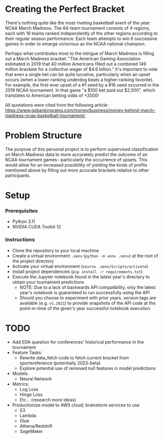 # Creating the Perfect Bracket

There's nothing quite like the most riveting basketball event of the year: NCAA March Madness. The 64-team tournament consists of 4 regions, each with 16 teams ranked independently of the other regions according to their regular season performance. Each team attempts to win 6 successive games in order to emerge victorious as the NCAA national champion.

Perhaps what contributes most to the intrigue of March Madness is filling out a March Madness bracket. "The American Gaming Association estimated in 2019 that 40 million Americans filled out a combined 149 million brackets for a collective wager of \$4.6 billion." It's important to note that even a single bet can be quite lucrative, particularly when an upset occurs (when a lower-ranking underdog beats a higher-ranking favorite). For example, the first-ever upset of a #1 seed by a #16 seed occurred in the 2019 NCAA tournament. In that game "a \$100 bet paid out \$2,500", which translates to American betting odds of +2500!

All quotations were cited from the following article:
https://www.gobankingrates.com/money/business/money-behind-march-madness-ncaa-basketball-tournament/

# Problem Structure

The purpose of this personal project is to perform supervised classification on March Madness data to more accurately predict the outcome of an NCAA tournament games--particularly the occurrence of upsets. This would allow for an increased possibility of yielding the kinds of profits mentioned above by filling out more accurate brackets relative to other participants.

# Setup
### Prerequisites
- Python 3.11
- NVIDIA CUDA Toolkit 12

### Instructions
- Clone the repository to your local machine
- Create a virtual environment `.venv` (`python -m venv .venv`) at the root of the project directory
- Activate your virtual environment (`source .venv/Scripts/activate`)
- Install project dependencies (`pip install -r requirements.txt`)
- Execute the Jupyter notebook found in the latest year's directory to obtain your tournament predictions
    - NOTE: Due to a lack of backwards API compatibility, only the latest year's notebook is guaranteed to run successfully using the API
    - Should you choose to experiment with prior years, version tags are available (e.g. `v1.2021`) to provide snapshots of the API code at the point-in-time of the given's year successful notebook execution.

# TODO
- Add EDA question for conferences' historical performance in the tournament
- Feature Tasks:
    - Rewrite data_fetch code to fetch current bracket from sportsreference (potentially 2023-beta)
    - Explore potential use of removed null features in model predictions
- Models:
    - Neural Network
- Metrics:
    - Log Loss
    - Hinge Loss
    - Etc... (research more ideas)
- Productionize model to AWS cloud; brainstorm services to use
    - S3
    - Lambda
    - Glue
    - Athena/Redshift
    - SageMaker
